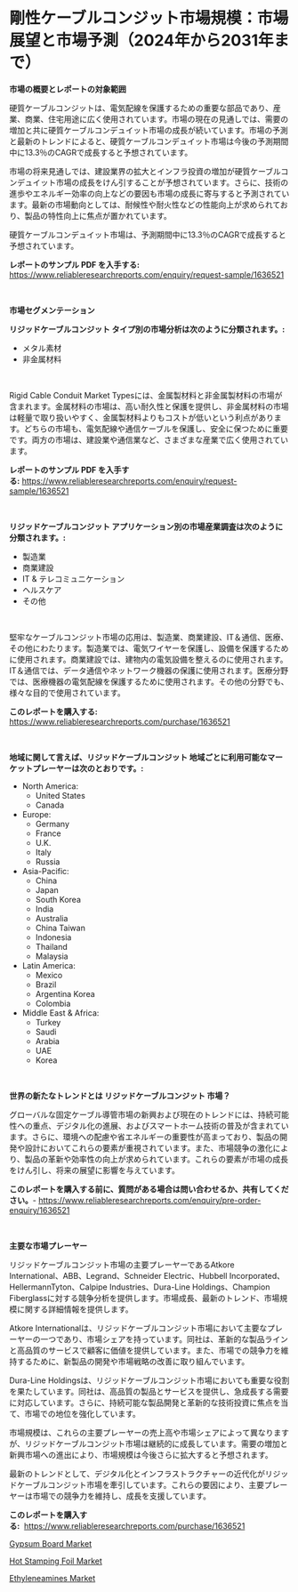 <p><h1>剛性ケーブルコンジット市場規模：市場展望と市場予測（2024年から2031年まで）</h1></p><p><strong>市場の概要とレポートの対象範囲</strong></p>
<p><p>硬質ケーブルコンジットは、電気配線を保護するための重要な部品であり、産業、商業、住宅用途に広く使用されています。市場の現在の見通しでは、需要の増加と共に硬質ケーブルコンデュイット市場の成長が続いています。市場の予測と最新のトレンドによると、硬質ケーブルコンデュイット市場は今後の予測期間中に13.3％のCAGRで成長すると予想されています。</p><p>市場の将来見通しでは、建設業界の拡大とインフラ投資の増加が硬質ケーブルコンデュイット市場の成長をけん引することが予想されています。さらに、技術の進歩やエネルギー効率の向上などの要因も市場の成長に寄与すると予測されています。最新の市場動向としては、耐候性や耐火性などの性能向上が求められており、製品の特性向上に焦点が置かれています。</p><p>硬質ケーブルコンデュイット市場は、予測期間中に13.3％のCAGRで成長すると予想されています。</p></p>
<p><strong>レポートのサンプル PDF を入手する:</strong> <a href="https://www.reliableresearchreports.com/enquiry/request-sample/1636521">https://www.reliableresearchreports.com/enquiry/request-sample/1636521</a></p>
<p>&nbsp;</p>
<p><strong>市場セグメンテーション</strong></p>
<p><strong>リジッドケーブルコンジット タイプ別の市場分析は次のように分類されます。:</strong></p>
<p><ul><li>メタル素材</li><li>非金属材料</li></ul></p>
<p>&nbsp;</p>
<p><p>Rigid Cable Conduit Market Typesには、金属製材料と非金属製材料の市場が含まれます。金属材料の市場は、高い耐久性と保護を提供し、非金属材料の市場は軽量で取り扱いやすく、金属製材料よりもコストが低いという利点があります。どちらの市場も、電気配線や通信ケーブルを保護し、安全に保つために重要です。両方の市場は、建設業や通信業など、さまざまな産業で広く使用されています。</p></p>
<p><strong>レポートのサンプル PDF を入手する:</strong>&nbsp;<a href="https://www.reliableresearchreports.com/enquiry/request-sample/1636521">https://www.reliableresearchreports.com/enquiry/request-sample/1636521</a></p>
<p>&nbsp;</p>
<p><strong> リジッドケーブルコンジット アプリケーション別の市場産業調査は次のように分類されます。:</strong></p>
<p><ul><li>製造業</li><li>商業建設</li><li>IT & テレコミュニケーション</li><li>ヘルスケア</li><li>その他</li></ul></p>
<p>&nbsp;</p>
<p><p>堅牢なケーブルコンジット市場の応用は、製造業、商業建設、IT＆通信、医療、その他にわたります。製造業では、電気ワイヤーを保護し、設備を保護するために使用されます。商業建設では、建物内の電気設備を整えるのに使用されます。IT＆通信では、データ通信やネットワーク機器の保護に使用されます。医療分野では、医療機器の電気配線を保護するために使用されます。その他の分野でも、様々な目的で使用されています。</p></p>
<p><strong>このレポートを購入する:</strong>&nbsp; <a href="https://www.reliableresearchreports.com/purchase/1636521">https://www.reliableresearchreports.com/purchase/1636521</a></p>
<p>&nbsp;</p>
<p><strong>地域に関して言えば、リジッドケーブルコンジット 地域ごとに利用可能なマーケットプレーヤーは次のとおりです。:</strong></p>
<p><ul>
    <li>
        North America:
        <ul>
            <li>United States</li>
            <li>Canada</li>
        </ul>
    </li>
    <li>
        Europe:
        <ul>
            <li>Germany</li>
            <li>France</li>
            <li>U.K.</li>
            <li>Italy</li>
            <li>Russia</li>
        </ul>
    </li>
    <li>
        Asia-Pacific:
        <ul>
            <li>China</li>
            <li>Japan</li>
            <li>South Korea</li>
            <li>India</li>
            <li>Australia</li>
            <li>China Taiwan</li>
            <li>Indonesia</li>
            <li>Thailand</li>
            <li>Malaysia</li>
        </ul>
    </li>
    <li>
        Latin America:
        <ul>
            <li>Mexico</li>
            <li>Brazil</li>
            <li>Argentina Korea</li>
            <li>Colombia</li>
        </ul>
    </li>
    <li>
        Middle East & Africa:
        <ul>
            <li>Turkey</li>
            <li>Saudi</li>
            <li>Arabia</li>
            <li>UAE</li>
            <li>Korea</li>
        </ul>
    </li>
    </ul></p>
<p>&nbsp;</p>
<p><strong>世界の新たなトレンドとは リジッドケーブルコンジット 市場？</strong></p>
<p><p>グローバルな固定ケーブル導管市場の新興および現在のトレンドには、持続可能性への重点、デジタル化の進展、およびスマートホーム技術の普及が含まれています。さらに、環境への配慮や省エネルギーの重要性が高まっており、製品の開発や設計においてこれらの要素が重視されています。また、市場競争の激化により、製品の革新や効率性の向上が求められています。これらの要素が市場の成長をけん引し、将来の展望に影響を与えています。</p></p>
<p><strong>このレポートを購入する前に、質問がある場合は問い合わせるか、共有してください。</strong>- <a href="https://www.reliableresearchreports.com/enquiry/pre-order-enquiry/1636521">https://www.reliableresearchreports.com/enquiry/pre-order-enquiry/1636521</a></p>
<p>&nbsp;</p>
<p><strong>主要な市場プレーヤー</strong></p>
<p><p>リジッドケーブルコンジット市場の主要プレーヤーであるAtkore International、ABB、Legrand、Schneider Electric、Hubbell Incorporated、HellermannTyton、Calpipe Industries、Dura-Line Holdings、Champion Fiberglassに対する競争分析を提供します。市場成長、最新のトレンド、市場規模に関する詳細情報を提供します。</p><p>Atkore Internationalは、リジッドケーブルコンジット市場において主要なプレーヤーの一つであり、市場シェアを持っています。同社は、革新的な製品ラインと高品質のサービスで顧客に価値を提供しています。また、市場での競争力を維持するために、新製品の開発や市場戦略の改善に取り組んでいます。</p><p>Dura-Line Holdingsは、リジッドケーブルコンジット市場においても重要な役割を果たしています。同社は、高品質の製品とサービスを提供し、急成長する需要に対応しています。さらに、持続可能な製品開発と革新的な技術投資に焦点を当て、市場での地位を強化しています。</p><p>市場規模は、これらの主要プレーヤーの売上高や市場シェアによって異なりますが、リジッドケーブルコンジット市場は継続的に成長しています。需要の増加と新興市場への進出により、市場規模は今後さらに拡大すると予想されます。</p><p>最新のトレンドとして、デジタル化とインフラストラクチャーの近代化がリジッドケーブルコンジット市場を牽引しています。これらの要因により、主要プレーヤーは市場での競争力を維持し、成長を支援しています。</p></p>
<p><strong>このレポートを購入する:</strong>&nbsp;&nbsp;<a href="https://www.reliableresearchreports.com/purchase/1636521">https://www.reliableresearchreports.com/purchase/1636521</a></p>
<p><p><a href="https://funky-papaya-cf4.notion.site/Gypsum-Board-Market-Offer-Valuable-Insights-into-Market-Size-Market-Share-Market-Trends-and-Proje-0f313e09b5c0482a95922bbb263bb02e">Gypsum Board Market</a></p><p><a href="https://confirmed-shield-e13.notion.site/Hot-Stamping-Foil-Market-Size-Market-Share-and-Global-Market-Analysis-Report-2024-2031-9801ba2ed185492dbb719eb070e8607d">Hot Stamping Foil Market</a></p><p><a href="https://sore-arch-6db.notion.site/Ethyleneamines-Market-Offers-Provide-Insightful-Data-for-the-Time-Period-from-2024-to-2031-and-also--587f4c4ac52645b09fb102f3ac56c042">Ethyleneamines Market</a></p></p>
